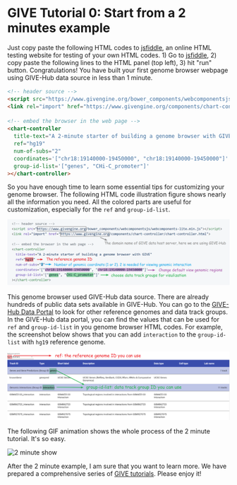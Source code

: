 # GIVE Tutorial 0: Start from a 2 minutes example

Just copy paste the following HTML codes to [jsfiddle](https://jsfiddle.net/), an online HTML testing website for testing of your own HTML codes. 1) Go to  [jsfiddle](https://jsfiddle.net), 2) copy paste the following lines to the HTML panel (top left), 3) hit "run" button.
Congratulations! You have built your first genome browser webpage using GIVE-Hub data source in less than 1 minute. 
```html
<!-- header source -->
<script src="https://www.givengine.org/bower_components/webcomponentsjs/webcomponents-lite.min.js"></script> 
<link rel="import" href="https://www.givengine.org/components/chart-controller/chart-controller.html">

<!-- embed the browser in the web page -->
<chart-controller 
  title-text="A 2-minute starter of building a genome browser with GIVE" 
  ref="hg19" 
  num-of-subs="2" 
  coordinates='["chr18:19140000-19450000", "chr18:19140000-19450000"]'
  group-id-list='["genes", "CHi-C_promoter"]'
></chart-controller>
```
So you have enough time to learn some essential tips for customizing your genome browser. The following HTML code illustration figure shows nearly all the information you need. All the colored parts are useful for customization, especially for the `ref` and `group-id-list`. 

![2-minute code illustration](figures/2-minute_code.png)

This genome browser used GIVE-Hub data source. There are already hundreds of public data sets available in GIVE-Hub. You can go to the [GIVE-Hub Data Portal](https://beta.give.genemo.org/data-portal.html) to look for other reference genomes and data track groups. In the GIVE-Hub data portal, you can find the values that can be used for `ref` and `group-id-list` in you genome browser HTML codes. For example, the screenshot below shows that you can add `interaction` to the `group-id-list` with `hg19` reference genome.

![2-minute GIVE-Hub info](figures/2-minute_GIVE-Hub.png)

The following GIF animation shows the whole process of the 2 minute tutorial. It's so easy.

![2 minute show](figures/2-minutes-show.gif)

After the 2 minute example, I am sure that you want to learn more. We have prepared a comprehensive series of [GIVE tutorials](https://github.com/Zhong-Lab-UCSD/Genomic-Interactive-Visualization-Engine/tree/master/tutorials). Please enjoy it!


